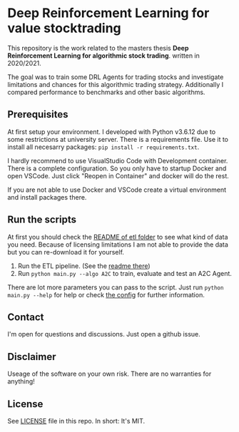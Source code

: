 # Deep Reinforcement Learning for value stocktrading

This repository is the work related to the masters thesis **Deep Reinforcement Learning for algorithmic stock trading**. written in 2020/2021.

The goal was to train some DRL Agents for trading stocks and investigate limitations and chances for this algorithmic trading strategy. Additionally I compared performance to benchmarks and other basic algorithms.

## Prerequisites

At first setup your environment. I developed with Python v3.6.12 due to some restrictions at university server. There is a requirements file. Use it to install all necesarry packages: `pip install -r requirements.txt`.

I hardly recommend to use VisualStudio Code with Development container. There is a complete configuration. So you only have to startup Docker and open VSCode. Just click "Reopen in Container" and docker will do the rest.

If you are not able to use Docker and VSCode create a virtual environment and install packages there.

## Run the scripts

At first you should check the [README of etl folder](./etl/README.md) to see what kind of data you need. Because of licensing limitations I am not able to provide the data but you can re-download it for yourself.

1. Run the ETL pipeline. (See the [readme there](./etl/README.md))
2. Run `python main.py --algo A2C` to train, evaluate and test an A2C Agent.

There are lot more parameters you can pass to the script. Just run `python main.py --help` for help or check [the config](./config.py) for further information.

## Contact

I'm open for questions and discussions. Just open a github issue.

## Disclaimer

Useage of the software on your own risk. There are no warranties for anything!

## License

See [LICENSE](./LICENSE) file in this repo. In short: It's MIT.